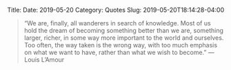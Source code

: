 Title: 
Date: 2019-05-20
Category: Quotes
Slug: 2019-05-20T18:14:28-04:00

>“We are, finally, all wanderers in search of knowledge. Most of us hold the dream of becoming something better than we are, something larger, richer, in some way more important to the world and ourselves. Too often, the way taken is the wrong way, with too much emphasis on what we want to have, rather than what we wish to become.”
— Louis L’Amour
